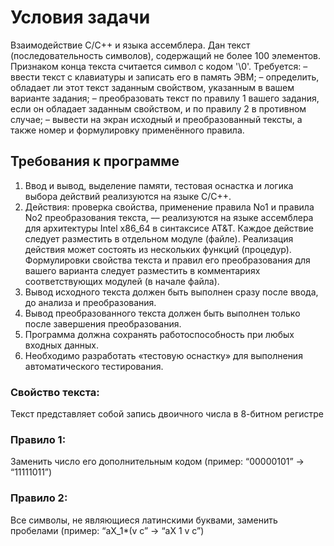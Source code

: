 # Условия задачи
Взаимодействие C/C++ и языка ассемблера. Дан текст (последовательность 
символов), содержащий не более 100 элементов. Признаком конца текста считается 
символ с кодом '\0'. Требуется:
– ввести текст с клавиатуры и записать его в память ЭВМ;
– определить, обладает ли этот текст заданным свойством, указанным в 
вашем варианте задания;
– преобразовать текст по правилу 1 вашего задания, если он обладает 
заданным свойством, и по правилу 2 в противном случае;
– вывести на экран исходный и преобразованный тексты, а также номер и 
формулировку применённого правила.
## Требования к программе
1. Ввод и вывод, выделение памяти, тестовая оснастка и логика выбора 
действий реализуются на языке C/C++.
2. Действия: проверка свойства, применение правила No1 и правила No2 
преобразования текста, –– реализуются на языке ассемблера для 
архитектуры Intel x86_64 в синтаксисе AT&T. Каждое действие следует 
разместить в отдельном модуле (файле). Реализация действия может 
состоять из нескольких функций (процедур). Формулировки свойства текста
и правил его преобразования для вашего варианта следует разместить в 
комментариях соответствующих модулей (в начале файла).
3. Вывод исходного текста должен быть выполнен сразу после ввода, до 
анализа и преобразования.
4. Вывод преобразованного текста должен быть выполнен только после 
завершения преобразования.
5. Программа должна сохранять работоспособность при любых входных 
данных.
6. Необходимо разработать «тестовую оснастку» для выполнения 
автоматического тестирования.
### Свойство текста: 
Текст представляет собой запись двоичного числа в 8-битном регистре
### Правило 1: 
Заменить число его дополнительным кодом 
(пример: “00000101” → “11111011”)
### Правило 2: 
Все символы, не являющиеся латинскими буквами, заменить пробелами
(пример: “aX_1*(v c” → “aX 1  v c”)
